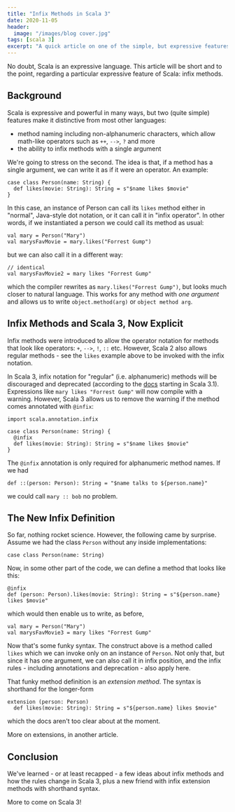 ```yaml
---
title: "Infix Methods in Scala 3"
date: 2020-11-05
header:
  image: "/images/blog cover.jpg"
tags: [scala 3]
excerpt: "A quick article on one of the simple, but expressive features of the Scala 3 method syntax." 
---
```


No doubt, Scala is an expressive language. This article will be short and to the point, regarding a particular expressive feature of Scala: infix methods.

## Background

Scala is expressive and powerful in many ways, but two (quite simple) features make it distinctive from most other languages:

- method naming including non-alphanumeric characters, which allow math-like operators such as `++`, `-->`, `?` and more
- the ability to infix methods with a single argument

We're going to stress on the second. The idea is that, if a method has a single argument, we can write it as if it were an operator. An example:

```scala3
case class Person(name: String) {
  def likes(movie: String): String = s"$name likes $movie"
}
```

In this case, an instance of Person can call its `likes` method either in "normal", Java-style dot notation, or it can call it in "infix operator". In other words, if we instantiated a person we could call its method as usual:

```scala3
val mary = Person("Mary")
val marysFavMovie = mary.likes("Forrest Gump")
```

but we can also call it in a different way:

```scala3
// identical
val marysFavMovie2 = mary likes "Forrest Gump"
```

which the compiler rewrites as `mary.likes("Forrest Gump")`, but looks much closer to natural language. This works for any method with _one argument_ and allows us to write `object.method(arg)` or `object method arg`.

## Infix Methods and Scala 3, Now Explicit

Infix methods were introduced to allow the operator notation for methods that look like operators: `+`, `-->`, `!`, `::` etc. However, Scala 2 also allows regular methods - see the `likes` example above to be invoked with the infix notation.

In Scala 3, infix notation for "regular" (i.e. alphanumeric) methods will be discouraged and deprecated (according to the [docs](https://dotty.epfl.ch/docs/reference/changed-features/operators.html#motivation-1) starting in Scala 3.1). Expressions like `mary likes "Forrest Gump"` will now compile with a warning. However, Scala 3 allows us to remove the warning if the method comes annotated with `@infix`:

```scala3
import scala.annotation.infix

case class Person(name: String) {
  @infix
  def likes(movie: String): String = s"$name likes $movie"
}
```

The `@infix` annotation is only required for alphanumeric method names. If we had

```scala3
def ::(person: Person): String = "$name talks to ${person.name}"
```

we could call `mary :: bob` no problem.

## The New Infix Definition

So far, nothing rocket science. However, the following came by surprise. Assume we had the class `Person` without any inside implementations:

```scala3
case class Person(name: String)
```

Now, in some other part of the code, we can define a method that looks like this:

```scala3
@infix
def (person: Person).likes(movie: String): String = s"${person.name} likes $movie"
```

which would then enable us to write, as before,

```scala3
val mary = Person("Mary")
val marysFavMovie3 = mary likes "Forrest Gump"
```

Now that's some funky syntax. The construct above is a method called `likes` which we can invoke only on an instance of `Person`. Not only that, but since it has one argument, we can also call it in infix position, and the infix rules - including annotations and deprecation - also apply here.

That funky method definition is an _extension method_. The syntax is shorthand for the longer-form

```scala3
extension (person: Person)
  def likes(movie: String): String = s"${person.name} likes $movie"
```

which the docs aren't too clear about at the moment.

More on extensions, in another article.

## Conclusion

We've learned - or at least recapped - a few ideas about infix methods and how the rules change in Scala 3, plus a new friend with infix extension methods with shorthand syntax.

More to come on Scala 3!